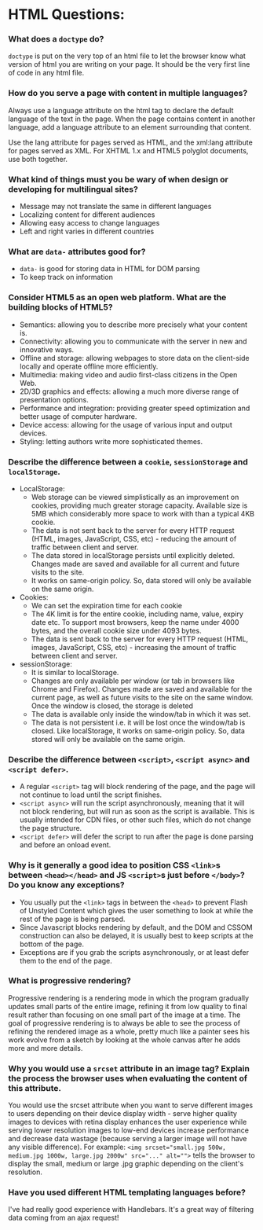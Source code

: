 # HTML Questions:

### What does a `doctype` do?
  `doctype` is put on the very top of an html file to let the browser know what version of html you are writing on your page. It should be the very first line of code in any html file.
  
### How do you serve a page with content in multiple languages?
  Always use a language attribute on the html tag to declare the default language of the text in the page. When the page contains content in another language, add a language attribute to an element surrounding that content.
  
  Use the lang attribute for pages served as HTML, and the xml:lang attribute for pages served as XML. For XHTML 1.x and HTML5 polyglot documents, use both together.
  
### What kind of things must you be wary of when design or developing for multilingual sites?
- Message may not translate the same in different languages
- Localizing content for different audiences
- Allowing easy access to change languages
- Left and right varies in different countries

### What are `data-` attributes good for?
- `data-` is good for storing data in HTML for DOM parsing
- To keep track on information

### Consider HTML5 as an open web platform. What are the building blocks of HTML5?
- Semantics: allowing you to describe more precisely what your content is.
- Connectivity: allowing you to communicate with the server in new and innovative ways.
- Offline and storage: allowing webpages to store data on the client-side locally and operate offline more efficiently.
- Multimedia: making video and audio first-class citizens in the Open Web.
- 2D/3D graphics and effects: allowing a much more diverse range of presentation options.
- Performance and integration: providing greater speed optimization and better usage of computer hardware.
- Device access: allowing for the usage of various input and output devices.
- Styling: letting authors write more sophisticated themes.
  
### Describe the difference between a `cookie`, `sessionStorage` and `localStorage`.
- LocalStorage:
  - Web storage can be viewed simplistically as an improvement on cookies, providing much greater storage capacity. Available size is 5MB which considerably more space to work with than a typical 4KB cookie.
  - The data is not sent back to the server for every HTTP request (HTML, images, JavaScript, CSS, etc) - reducing the amount of traffic between client and server.
  - The data stored in localStorage persists until explicitly deleted. Changes made are saved and available for all current and future visits to the site.
  - It works on same-origin policy. So, data stored will only be available on the same origin.
- Cookies:
  - We can set the expiration time for each cookie
  - The 4K limit is for the entire cookie, including name, value, expiry date etc. To support most browsers, keep the name under 4000 bytes, and the overall cookie size under 4093 bytes.
  - The data is sent back to the server for every HTTP request (HTML, images, JavaScript, CSS, etc) - increasing the amount of traffic between client and server.
- sessionStorage:
  - It is similar to localStorage.
  - Changes are only available per window (or tab in browsers like Chrome and Firefox). Changes made are saved and available for the current page, as well as future visits to the site on the same window. Once the window is closed, the storage is deleted
  - The data is available only inside the window/tab in which it was set.
  - The data is not persistent i.e. it will be lost once the window/tab is closed. Like localStorage, it works on same-origin policy. So, data stored will only be available on the same origin.
    
### Describe the difference between `<script>`, `<script async>` and `<script defer>`.
- A regular `<script>` tag will block rendering of the page, and the page will not continue to load until the script finishes.
- `<script async>` will run the script asynchronously, meaning that it will not block rendering, but will run as soon as the script is available. This is usually intended for CDN files, or other such files, which do not change the page structure.
- `<script defer>` will defer the script to run after the page is done parsing and before an onload event.

### Why is it generally a good idea to position CSS `<link>`s between `<head></head>` and JS `<script>`s just before `</body>`? Do you know any exceptions?
- You usually put the `<link>` tags in between the `<head>` to prevent Flash of Unstyled Content which gives the user something to look at while the rest of the page is being parsed.
- Since Javascript blocks rendering by default, and the DOM and CSSOM construction can also be delayed, it is usually best to keep scripts at the bottom of the page.
- Exceptions are if you grab the scripts asynchronously, or at least defer them to the end of the page.

### What is progressive rendering?
Progressive rendering is a rendering mode in which the program gradually updates small parts of the entire image, refining it from low quality to final result rather than focusing on one small part of the image at a time. The goal of progressive rendering is to always be able to see the process of refining the rendered image as a whole, pretty much like a painter sees his work evolve from a sketch by looking at the whole canvas after he adds more and more details.

### Why you would use a `srcset` attribute in an image tag? Explain the process the browser uses when evaluating the content of this attribute.
You would use the srcset attribute when you want to serve different images to users depending on their device display width - serve higher quality images to devices with retina display enhances the user experience while serving lower resolution images to low-end devices increase performance and decrease data wastage (because serving a larger image will not have any visible difference). For example: `<img srcset="small.jpg 500w, medium.jpg 1000w, large.jpg 2000w" src="..." alt="">` tells the browser to display the small, medium or large .jpg graphic depending on the client's resolution.

### Have you used different HTML templating languages before?
I've had really good experience with Handlebars. It's a great way of filtering data coming from an ajax request!
